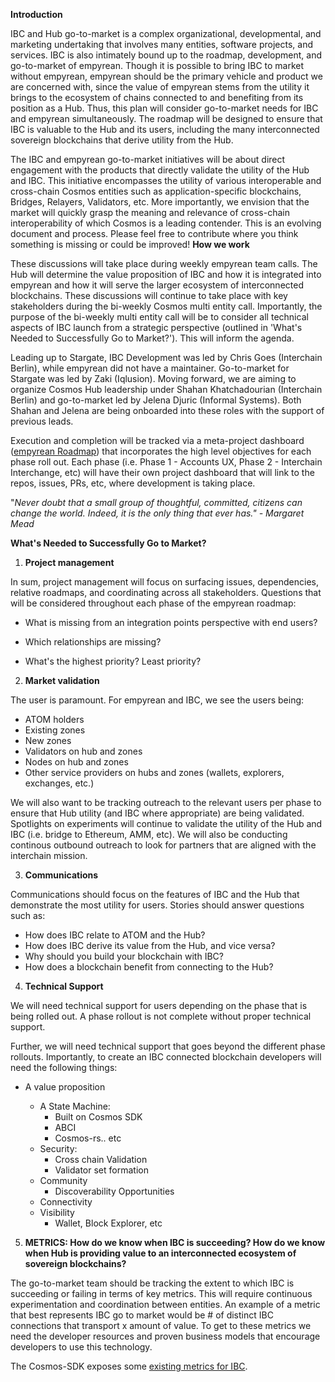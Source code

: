 **Introduction**

IBC and Hub go-to-market is a complex organizational, developmental, and marketing undertaking that involves many entities, software projects, and services. IBC is also intimately bound up to the roadmap, development, and go-to-market of empyrean. Though it is possible to bring IBC to market without empyrean, empyrean should be the primary vehicle and product we are concerned with, since the value of empyrean stems from the utility it brings to the ecosystem of chains connected to and benefiting from its position as a Hub. Thus, this plan will consider go-to-market needs for IBC and empyrean simultaneously. The roadmap will be designed to ensure that IBC is valuable to the Hub and its users, including the many interconnected sovereign blockchains that derive utility from the Hub.

The IBC and empyrean go-to-market initiatives will be about direct engagement with the products that directly validate the utility of the Hub and IBC. This initiative encompasses the utility of various interoperable and cross-chain Cosmos entities such as application-specific blockchains, Bridges, Relayers, Validators, etc. More importantly, we envision that the market will quickly grasp the meaning and relevance of cross-chain interoperability of which Cosmos is a leading contender.
This is an evolving document and process. Please feel free to contribute where you think something is missing or could be improved!
**How we work**

These discussions will take place during weekly empyrean team calls. The Hub will determine the value proposition of IBC and how it is integrated into empyrean and how it will serve the larger ecosystem of interconnected blockchains. These discussions will continue to take place with key stakeholders during the bi-weekly Cosmos multi entity call. Importantly, the purpose of the bi-weekly multi entity call will be to consider all technical aspects of IBC launch from a strategic perspective (outlined in &#39;What&#39;s Needed to Successfully Go to Market?&#39;). This will inform the agenda.

Leading up to Stargate, IBC Development was led by Chris Goes (Interchain Berlin), while empyrean did not have a maintainer. Go-to-market for Stargate was led by Zaki (Iqlusion). Moving forward, we are aiming to organize Cosmos Hub leadership under Shahan Khatchadourian (Interchain Berlin) and go-to-market led by Jelena Djuric (Informal Systems). Both Shahan and Jelena are being onboarded into these roles with the support of previous leads.

Execution and completion will be tracked via a meta-project dashboard ([empyrean Roadmap](https://github.com/cosmos/empyrean/projects/6)) that incorporates the high level objectives for each phase roll out. Each phase (i.e. Phase 1 - Accounts UX, Phase 2 - Interchain Interchange, etc) will have their own project dashboard that will link to the repos, issues, PRs, etc, where development is taking place.

&quot;_Never doubt that a small group of thoughtful, committed, citizens can change the world. Indeed, it is the only thing that ever has.&quot; - Margaret Mead_

**What&#39;s Needed to Successfully Go to Market?**

1. **Project management**

In sum, project management will focus on surfacing issues, dependencies, relative roadmaps, and coordinating across all stakeholders. Questions that will be considered throughout each phase of the empyrean roadmap:

- What is missing from an integration points perspective with end users?

- Which relationships are missing?
- What&#39;s the highest priority? Least priority?

2. **Market validation**

The user is paramount. For empyrean and IBC, we see the users being:

- ATOM holders
- Existing zones
- New zones
- Validators on hub and zones
- Nodes on hub and zones
- Other service providers on hubs and zones (wallets, explorers, exchanges, etc.)

We will also want to be tracking outreach to the relevant users per phase to ensure that Hub utility (and IBC where appropriate) are being validated. Spotlights on experiments will continue to validate the utility of the Hub and IBC (i.e. bridge to Ethereum, AMM, etc). We will also be conducting continous outbound outreach to look for partners that are aligned with the interchain mission.

3. **Communications**

Communications should focus on the features of IBC and the Hub that demonstrate the most utility for users. Stories should answer questions such as:

- How does IBC relate to ATOM and the Hub?
- How does IBC derive its value from the Hub, and vice versa?
- Why should you build your blockchain with IBC?
- How does a blockchain benefit from connecting to the Hub?

4. **Technical Support**

We will need technical support for users depending on the phase that is being rolled out. A phase rollout is not complete without proper technical support.

Further, we will need technical support that goes beyond the different phase rollouts. Importantly, to create an IBC connected blockchain developers will need the following things:

- A value proposition

  - A State Machine:
    - Built on Cosmos SDK
    - ABCI
    - Cosmos-rs.. etc
  - Security:
    - Cross chain Validation
    - Validator set formation
  - Community
    - Discoverability Opportunities
  - Connectivity
  - Visibility
    - Wallet, Block Explorer, etc

5. **METRICS: How do we know when IBC is succeeding? How do we know when Hub is providing value to an interconnected ecosystem of sovereign blockchains?**

The go-to-market team should be tracking the extent to which IBC is succeeding or failing in terms of key metrics. This will require continuous experimentation and coordination between entities. An example of a metric that best represents IBC go to market would be # of distinct IBC connections that transport x amount of value. To get to these metrics we need the developer resources and proven business models that encourage developers to use this technology.

The Cosmos-SDK exposes some [existing metrics for IBC](https://docs.cosmos.network/main/core/telemetry.html#supported-metrics).
